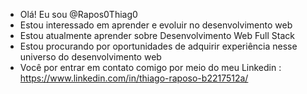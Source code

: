 - Olá! Eu sou @Rapos0Thiag0
- Estou interessado em aprender e evoluir no desenvolvimento web
- Estou atualmente aprender sobre Desenvolvimento Web Full Stack
- Estou procurando por oportunidades de adquirir experiência nesse universo do desenvolvimento web
- Você por entrar em contato comigo por meio do meu Linkedin : https://www.linkedin.com/in/thiago-raposo-b2217512a/
